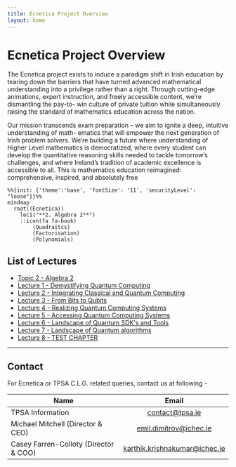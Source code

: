 ```yaml
---
title: Ecnetica Project Overview
layout: home
---
```

# Ecnetica Project Overview

The Ecnetica project exists to induce a paradigm shift in Irish education by tearing down the barriers that have turned advanced mathematical understanding into a privilege rather than a right. Through cutting-edge animations, expert instruction, and freely accessible content, we’re dismantling the pay-to- win culture of private tuition while simultaneously raising the standard of mathematics education across the nation.

Our mission transcends exam preparation – we aim to ignite a deep, intuitive understanding of math- ematics that will empower the next generation of Irish problem solvers. We’re building a future where understanding of Higher Level mathematics is democratized, where every student can develop the quantitative reasoning skills needed to tackle tomorrow’s challenges, and where Ireland’s tradition of academic excellence is accessible to all. This is mathematics education reimagined: comprehensive, inspired, and absolutely free


```{mermaid}
%%{init: {'theme':'base', 'fontSize': '11', 'securityLevel': "loose"}}%%
mindmap
  root((Ecnetica))
    lec1("**2. Algebra 2**")
    ::icon(fa fa-book)
        (Quadraitcs)
        (Factorisation)
        (Polynomials)
```

## List of Lectures
- [Topic 2 - Algebra 2](algebra_2/algebra_2.ipynb)
- [Lecture 1 - Demystifying Quantum Computing](lecture-1/demystifying-quantum-computing.md)
- [Lecture 2 - Integrating Classical and Quantum Computing](lecture-2/integrating-classical-and-quantum-computing.md)
- [Lecture 3 - From Bits to Qubits](lecture-3/from-bits-to-qubits.md)
- [Lecture 4 - Realizing Quantum Computing Systems](lecture-4/realizing-quantum-computing-systems.md)
- [Lecture 5 - Accessing Quantum Computing Systems](lecture-5/accessing-quantum-computing-systems.md)
- [Lecture 6 - Landscape of Quantum SDK's and Tools](lecture-6/landscape-of-sdks-tools.md)
- [Lecture 7 - Landscape of Quantum algorithms](lecture-7/landscape-of-quantum-algorithms.md)
- [Lecture 8 - TEST CHAPTER](lecture-8/MoreSchtuff.md)



---

## Contact
For Ecnetica or TPSA C.L.G. related queries, contact us at following -

| Name                 | Email                           |
|---                   |:---:                            |
| TPSA Information           | <contact@tpsa.ie>                 |
| Michael Mitchell (Director & CEO)        | <emil.dimitrov@ichec.ie>        |
| Casey Farren-Colloty (Director & COO) | <karthik.krishnakumar@ichec.ie> |


